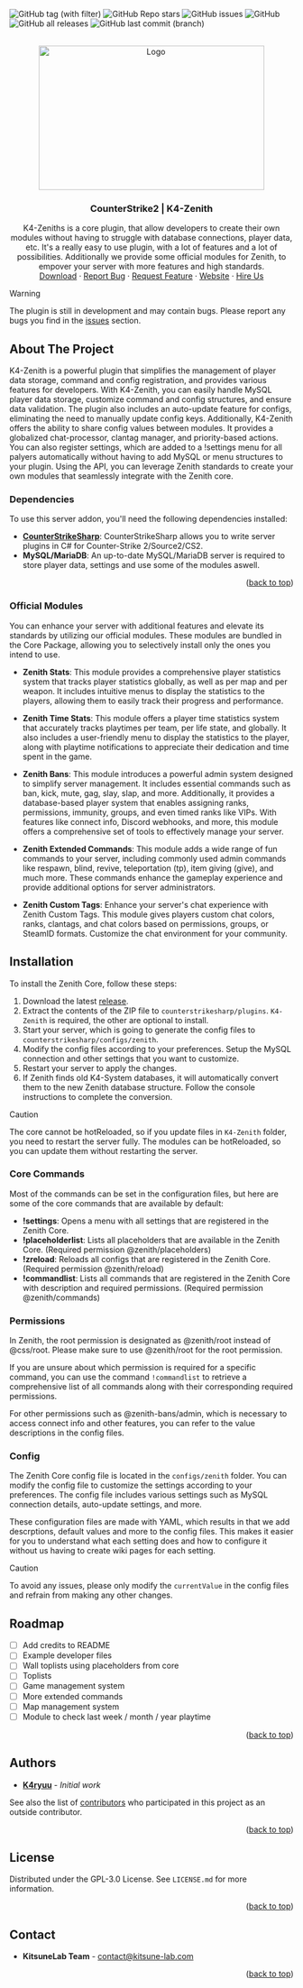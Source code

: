 <a name="readme-top"></a>

![GitHub tag (with filter)](https://img.shields.io/github/v/tag/KitsuneLab-Development/K4-Zenith?style=for-the-badge&label=Version)
![GitHub Repo stars](https://img.shields.io/github/stars/KitsuneLab-Development/K4-Zenith?style=for-the-badge)
![GitHub issues](https://img.shields.io/github/issues/KitsuneLab-Development/K4-Zenith?style=for-the-badge)
![GitHub](https://img.shields.io/github/license/KitsuneLab-Development/K4-Zenith?style=for-the-badge)
![GitHub all releases](https://img.shields.io/github/downloads/KitsuneLab-Development/K4-Zenith/total?style=for-the-badge)
![GitHub last commit (branch)](https://img.shields.io/github/last-commit/KitsuneLab-Development/K4-Zenith/dev?style=for-the-badge)

<!-- PROJECT LOGO -->
<br />
<div align="center">
  <a href="https://github.com/KitsuneLab-Development/K4-Zenith">
    <img src="https://i.imgur.com/sej1ZzD.png" alt="Logo" width="400" height="256">
  </a>
  <h3 align="center">CounterStrike2 | K4-Zenith</h3>
  <p align="center">
    K4-Zeniths is a core plugin, that allow developers to create their own modules without having to struggle with database connections, player data, etc. It's a really easy to use plugin, with a lot of features and a lot of possibilities. Additionally we provide some official modules for Zenith, to empover your server with more features and high standards.
    <br />
    <a href="https://github.com/KitsuneLab-Development/K4-Zenith/releases">Download</a>
    ·
    <a href="https://github.com/KitsuneLab-Development/K4-Zenith/issues/new?assignees=KitsuneLab-Development&labels=bug&template=bug_report.md&title=%5BBUG%5D">Report Bug</a>
    ·
    <a href="https://github.com/KitsuneLab-Development/K4-Zenith/issues/new?assignees=KitsuneLab-Development&labels=enhancement&template=feature_request.md&title=%5BREQ%5D">Request Feature</a>
     ·
    <a href="https://kitsune-lab.com">Website</a>
     ·
    <a href="https://nests.kitsune-lab.com/tickets/create?department_id=2">Hire Us</a>
  </p>
</div>

> [!WARNING]
> The plugin is still in development and may contain bugs. Please report any bugs you find in the [issues](https://github.com/KitsuneLab-Development/K4-Zenith/issues) section.

<!-- ABOUT THE PROJECT -->

## About The Project

K4-Zenith is a powerful plugin that simplifies the management of player data storage, command and config registration, and provides various features for developers. With K4-Zenith, you can easily handle MySQL player data storage, customize command and config structures, and ensure data validation. The plugin also includes an auto-update feature for configs, eliminating the need to manually update config keys. Additionally, K4-Zenith offers the ability to share config values between modules. It provides a globalized chat-processor, clantag manager, and priority-based actions. You can also register settings, which are added to a !settings menu for all palyers automatically without having to add MySQL or menu structures to your plugin. Using the API, you can leverage Zenith standards to create your own modules that seamlessly integrate with the Zenith core.

### Dependencies

To use this server addon, you'll need the following dependencies installed:

- [**CounterStrikeSharp**](https://github.com/roflmuffin/CounterStrikeSharp/releases): CounterStrikeSharp allows you to write server plugins in C# for Counter-Strike 2/Source2/CS2.
- **MySQL/MariaDB**: An up-to-date MySQL/MariaDB server is required to store player data, settings and use some of the modules aswell.

<p align="right">(<a href="#readme-top">back to top</a>)</p>

<!-- ADDONS -->

### Official Modules

You can enhance your server with additional features and elevate its standards by utilizing our official modules. These modules are bundled in the Core Package, allowing you to selectively install only the ones you intend to use.

- **Zenith Stats**: This module provides a comprehensive player statistics system that tracks player statistics globally, as well as per map and per weapon. It includes intuitive menus to display the statistics to the players, allowing them to easily track their progress and performance.

- **Zenith Time Stats**: This module offers a player time statistics system that accurately tracks playtimes per team, per life state, and globally. It also includes a user-friendly menu to display the statistics to the player, along with playtime notifications to appreciate their dedication and time spent in the game.

- **Zenith Bans**: This module introduces a powerful admin system designed to simplify server management. It includes essential commands such as ban, kick, mute, gag, slay, slap, and more. Additionally, it provides a database-based player system that enables assigning ranks, permissions, immunity, groups, and even timed ranks like VIPs. With features like connect info, Discord webhooks, and more, this module offers a comprehensive set of tools to effectively manage your server.

- **Zenith Extended Commands**: This module adds a wide range of fun commands to your server, including commonly used admin commands like respawn, blind, revive, teleportation (tp), item giving (give), and much more. These commands enhance the gameplay experience and provide additional options for server administrators.

- **Zenith Custom Tags**: Enhance your server's chat experience with Zenith Custom Tags. This module gives players custom chat colors, ranks, clantags, and chat colors based on permissions, groups, or SteamID formats. Customize the chat environment for your community.

<!-- INSTALLATION -->

## Installation

To install the Zenith Core, follow these steps:

1. Download the latest [release](https://github.com/KitsuneLab-Development/K4-Zenith/releases/latest).
2. Extract the contents of the ZIP file to `counterstrikesharp/plugins`. `K4-Zenith` is required, the other are optional to install.
3. Start your server, which is going to generate the config files to `counterstrikesharp/configs/zenith`.
4. Modify the config files according to your preferences. Setup the MySQL connection and other settings that you want to customize.
5. Restart your server to apply the changes.
6. If Zenith finds old K4-System databases, it will automatically convert them to the new Zenith database structure. Follow the console instructions to complete the conversion.

> [!CAUTION]
> The core cannot be hotReloaded, so if you update files in `K4-Zenith` folder, you need to restart the server fully. The modules can be hotReloaded, so you can update them without restarting the server.

<!-- CORE COMMANDS -->

### Core Commands

Most of the commands can be set in the configuration files, but here are some of the core commands that are available by default:

- **!settings**: Opens a menu with all settings that are registered in the Zenith Core.
- **!placeholderlist**: Lists all placeholders that are available in the Zenith Core. (Required permission @zenith/placeholders)
- **!zreload**: Reloads all configs that are registered in the Zenith Core. (Required permission @zenith/reload)
- **!commandlist**: Lists all commands that are registered in the Zenith Core with description and required permissions. (Required permission @zenith/commands)

<!-- PERMISSIONS -->

### Permissions

In Zenith, the root permission is designated as @zenith/root instead of @css/root. Please make sure to use @zenith/root for the root permission.

If you are unsure about which permission is required for a specific command, you can use the command `!commandlist` to retrieve a comprehensive list of all commands along with their corresponding required permissions.

For other permissions such as @zenith-bans/admin, which is necessary to access connect info and other features, you can refer to the value descriptions in the config files.

<!-- CONFIG -->

### Config

The Zenith Core config file is located in the `configs/zenith` folder. You can modify the config file to customize the settings according to your preferences. The config file includes various settings such as MySQL connection details, auto-update settings, and more.

These configuration files are made with YAML, which results in that we add descrptions, default values and more to the config files. This makes it easier for you to understand what each setting does and how to configure it without us having to create wiki pages for each setting.

> [!CAUTION]
> To avoid any issues, please only modify the `currentValue` in the config files and refrain from making any other changes.

<!-- ROADMAP -->

## Roadmap

- [ ] Add credits to README
- [ ] Example developer files
- [ ] Wall toplists using placeholders from core
- [ ] Toplists
- [ ] Game management system
- [ ] More extended commands
- [ ] Map management system
- [ ] Module to check last week / month / year playtime

<p align="right">(<a href="#readme-top">back to top</a>)</p>

<!-- AUTHORS -->

## Authors

- [**K4ryuu**](https://github.com/K4ryuu) - _Initial work_

See also the list of [contributors](https://github.com/KitsuneLab-Development/K4-Zenith/graphs/contributors) who participated in this project as an outside contributor.

<p align="right">(<a href="#readme-top">back to top</a>)</p>

<!-- LICENSE -->

## License

Distributed under the GPL-3.0 License. See `LICENSE.md` for more information.

<p align="right">(<a href="#readme-top">back to top</a>)</p>

<!-- CONTACT -->

## Contact

- **KitsuneLab Team** - [contact@kitsune-lab.com](mailto:contact@kitsune-lab.com)

<p align="right">(<a href="#readme-top">back to top</a>)</p>
